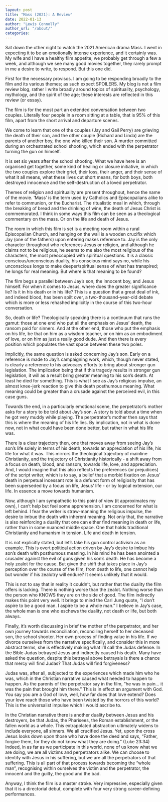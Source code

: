 ```yaml
---
layout: post
title: "Mass (2021): A Review"
date: 2022-01-13
author: "Lewis Connolly"
author_url: "/about/"
categories:
---
```


Sat down the other night to watch the 2021 American drama Mass. I went in expecting it to be an emotionally intense experience, and it certainly was. My wife and I have a healthy film appetite; we probably get through a few a week, and although we see many good movies together, they rarely prompt in me a desire to write, to respond. But this one did.

First for the necessary provisos. I am going to be responding broadly to the film and its various themes; as such expect SPOILERS. My blog is not a film review blog, rather I write broadly around topics of spirituality, psychology, mythology, and the spirit of the age; these interests are reflected in this review (or essay).

The film is for the most part an extended conversation between two couples. Literally four people in a room sitting at a table, that is 95% of this film, apart from the short arrival and departure scenes.

We come to learn that one of the couples (Jay and Gail Perry) are grieving the death of their son, and the other couple (Richard and Linda) are the parents of another boy, the one who killed their son. A murder committed during an orchestrated school shooting, which ended with the perpetrator turning the gun on himself.

It is set six years after the school shooting. What we have here is an organised get together, some kind of healing or closure initiative, in which the two couples explore their grief, their loss, their anger, and their sense of what it all means, what these lives cut short means, for both boys, both destroyed innocence and the self-destruction of a loved perpetrator.

Themes of religion and spirituality are present throughout, hence the name of the movie. ‘Mass’ is the term used by Catholics and Episcopalians alike to refer to communion, or the Eucharist. The ritualistic meal in which, through the breaking of bread and the drinking of wine, the death of Jesus Christ is commemorated. I think in some ways this film can be seen as a theological commentary on the mass. Or on the life and death of Jesus.

The room in which this film is set is a meeting room within a rural Episcopalian Church, and hanging on the wall is a wooden crucifix which Jay (one of the fathers) upon entering makes reference to. Jay is the only character throughout who references Jesus or religion, and although he claims not to be religious, he seems to me also the most religious of the characters, the most preoccupied with spiritual questions. It is a classic conscious/unconscious duality, his conscious mind says no, while his unconscious longs to make deeper/spiritual sense of what has transpired; he longs for real meaning. But where is that meaning to be found?

The film begs a parallel between Jay’s son, the innocent boy, and Jesus himself. For when it comes to Jesus, where does the greater significance lie? Is it in his death or in his life? This is a question that a great deal of ink, and indeed blood, has been spilt over, a two-thousand-year-old debate which is more or less rehashed implicitly in the course of this two-hour conversation.

So, death or life? Theologically speaking there is a continuum that runs the gamut: those at one end who put all the emphasis on Jesus’ death, the ransom paid for sinners. And at the other end, those who put the emphasis on his life, be that on him as a wisdom teacher, or on him as an embodiment of love, or on him as just a really good dude. And then there is every position which populates the vast space between these two poles.

Implicitly, the same question is asked concerning Jay’s son. Early on a reference is made to Jay’s campaigning work, which, though never stated, is clearly a reference to his advocacy efforts to bring about stronger gun legislation. The implication being that if this tragedy results in stronger gun legislation, it will as a result bring greater meaning to his son’s death. At least he died for something. This is what I see as Jay’s religious impulse, an almost knee-jerk reaction to give this death posthumous meaning. What meaning could be greater than a crusade against the perceived evil, in this case guns.

Towards the end, in a particularly emotional scene, the perpetrator’s mother asks for a story to be told about Jay’s son. A story is told about a time when he got very muddy while playing. The perpetrator’s mother then says that this is where the meaning of his life lies. By implication, not in what is done now, not in what could have been done better, but rather in what his life was.

There is a clear trajectory then, one that moves away from seeing Jay’s son’s life solely in terms of his death, towards an appreciation of his life, his life for what it was. This mirrors the theological trajectory of mainline Christianity, and the trajectory of Christianity historically - a shift away from a focus on death, blood, and ransom, towards life, love, and appreciation. And, I would imagine that this also reflects the preferences (or prejudices) of the script writer, which is to say, a belief that a morbid fixation on Jesus’ death in perpetual incessant rote is a defunct form of religiosity that has been superseded by a focus on life, Jesus’ life - or by logical extension, our life. In essence a move towards humanism.

Now, although I am sympathetic to this point of view (it approximates my own), I can’t help but feel some apprehension. I am concerned for what is left behind. I fear the writer is straw-manning the religious impulse, the desire to imbue the death with inherent meaning. Not only that, the narrative is also reinforcing a duality that one can either find meaning in death or life, rather than in some nuanced middle space. One that holds traditional Christianity and humanism in tension. Life and death in tension.

It is not explicitly stated, but let’s take his gun control activism as an example. This is overt political action driven by Jay’s desire to imbue his son’s death with posthumous meaning. In his mind he has been anointed a crusader against the evil of guns given his son’s death. He has become a holy zealot for the cause. But given the shift that takes place in Jay’s perception over the course of the film, from death to life, one cannot help but wonder if his zealotry will endure? It seems unlikely that it would.

This is not to say that in reality it couldn’t, but rather that the duality the film offers is lacking. There is nothing worse than the zealot. Nothing worse than the person who KNOWS they are on the side of good. The film indirectly makes this point very well. It brings to mind the Carl Jung quote, “I don’t aspire to be a good man. I aspire to be a whole man.” I believe in Jay’s case, the whole man is one who eschews the duality, not death or life, but both always.

Finally, it’s worth discussing in brief the mother of the perpetrator, and her own journey towards reconciliation, reconciling herself to her deceased son, the school shooter. Her own process of finding value in his life. If we divorce ourselves from the narrative specifically, and consider this in more abstract terms, she is effectively making what I’ll call the Judas defense. In the Bible Judas betrayed Jesus and indirectly caused his death. Many have asked the question, despite this betrayal above betrayals is there a chance that mercy will find Judas? That Judas will find forgiveness?

Judas was, after all, subjected to the experiences which made him who he was, which in the Christian narrative caused what needed to happen to happen. As the parents of the perpetrator say in the film, “he was in pain… it was the pain that brought him there.” This is in effect an argument with God. You say you are a God of love, well, how far does that love extend? Does your love reach those who have been twisted by the horrors of this world? This is the universalist impulse which I would ascribe to.

In the Christian narrative there is another duality between Jesus and his destroyers, be that Judas, the Pharisees, the Roman establishment, or the fallen world as a whole. This extrapolated abstraction ultimately widens to include everyone, all sinners. We all crucified Jesus. Yet, upon the cross Jesus looks down upon those who have done the deed and says, “Father, forgive them, for they do not know what they are doing.” (Luke 23:34) Indeed, in as far as we participate in this world, none of us know what we are doing, we are all victims and perpetrators alike. We can choose to identify with Jesus in his suffering, but we are all the perpetrators of that suffering. This is all part of that process towards becoming the “whole man”, recognising within ourselves the victim and the perpetrator, the innocent and the guilty, the good and the bad.

Anyway, I think the film is a master stroke. Very impressive, especially given that it is a directorial debut, complete with four very strong career-defining performances.